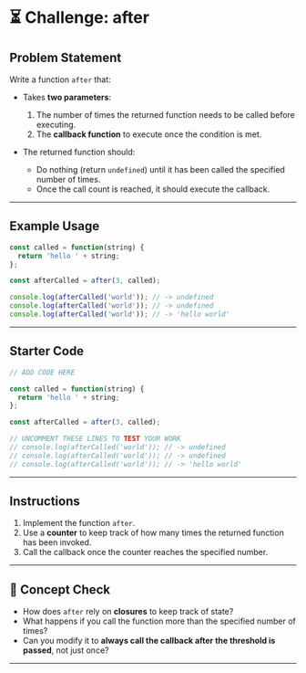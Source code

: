 

# ⏳ Challenge: after

## Problem Statement

Write a function `after` that:

* Takes **two parameters**:

  1. The number of times the returned function needs to be called before executing.
  2. The **callback function** to execute once the condition is met.
* The returned function should:

  * Do nothing (return `undefined`) until it has been called the specified number of times.
  * Once the call count is reached, it should execute the callback.

---

## Example Usage

```js
const called = function(string) { 
  return 'hello ' + string; 
};

const afterCalled = after(3, called);

console.log(afterCalled('world')); // -> undefined
console.log(afterCalled('world')); // -> undefined
console.log(afterCalled('world')); // -> 'hello world'
```

---

## Starter Code

```js
// ADD CODE HERE

const called = function(string) { 
  return 'hello ' + string; 
};

const afterCalled = after(3, called);

// UNCOMMENT THESE LINES TO TEST YOUR WORK
// console.log(afterCalled('world')); // -> undefined
// console.log(afterCalled('world')); // -> undefined
// console.log(afterCalled('world')); // -> 'hello world'
```

---

## Instructions

1. Implement the function `after`.
2. Use a **counter** to keep track of how many times the returned function has been invoked.
3. Call the callback once the counter reaches the specified number.

---

## 🔑 Concept Check

* How does `after` rely on **closures** to keep track of state?
* What happens if you call the function more than the specified number of times?
* Can you modify it to **always call the callback after the threshold is passed**, not just once?

---

